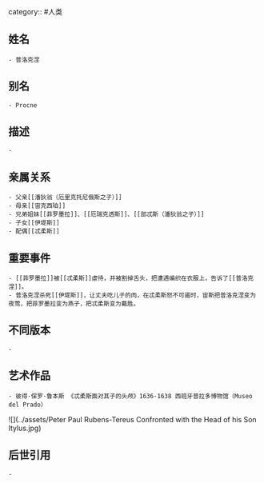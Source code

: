 category:: #人类
## 姓名
	- 普洛克涅
## 别名
	- Procne
## 描述
	-
## 亲属关系
	- 父亲[[潘狄翁（厄里克托尼俄斯之子）]]
	- 母亲[[宙克西珀]]
	- 兄弟姐妹[[菲罗墨拉]]、[[厄瑞克透斯]]、[[部忒斯（潘狄翁之子）]]
	- 子女[[伊堤斯]]
	- 配偶[[忒柔斯]]
## 重要事件
	- [[菲罗墨拉]]被[[忒柔斯]]虐待，并被割掉舌头，把遭遇编织在衣服上，告诉了[[普洛克涅]]。
	- 普洛克涅杀死[[伊堤斯]]，让丈夫吃儿子的肉，在忒柔斯怒不可遏时，宙斯把普洛克涅变为夜莺，把菲罗墨拉变为燕子，把忒柔斯变为戴胜。
## 不同版本
	-
## 艺术作品
	- 彼得·保罗·鲁本斯 《忒柔斯面对其子的头颅》1636-1638 西班牙普拉多博物馆（Museo del Prado）
 ![](../assets/Peter Paul Rubens-Tereus Confronted with the Head of his Son Itylus.jpg)
## 后世引用
	-
